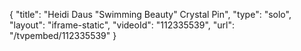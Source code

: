 {
    "title": "Heidi Daus \"Swimming Beauty\" Crystal Pin",
    "type": "solo",
    "layout": "iframe-static",
    "videoId": "112335539",
    "url": "\/tvpembed\/112335539"
}